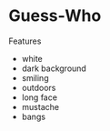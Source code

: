 # Guess-Who
Features 
* white
* dark background
* smiling
* outdoors
* long face
* mustache
* bangs
